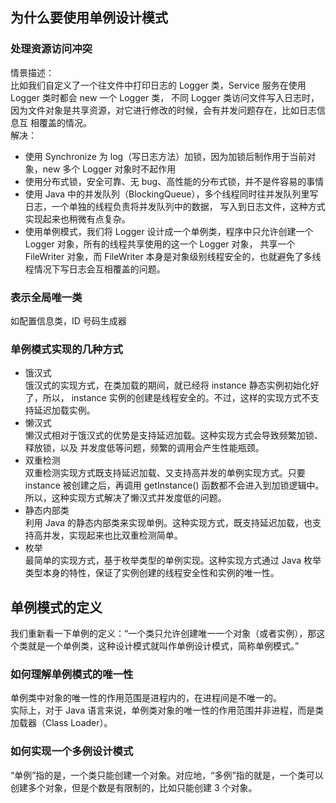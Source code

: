 ## 为什么要使用单例设计模式
### 处理资源访问冲突
情景描述：  
比如我们自定义了一个往文件中打印日志的 Logger 类，Service 服务在使用 Logger 类时都会 new 一个 Logger 类，
不同 Logger 类访问文件写入日志时，因为文件对象是共享资源，对它进行修改的时候，会有并发问题存在，比如日志信息互
相覆盖的情况。  
解决：  
- 使用 Synchronize 为 log（写日志方法）加锁，因为加锁后制作用于当前对象，new 多个 Logger 对象时不起作用
- 使用分布式锁，安全可靠、无 bug、高性能的分布式锁，并不是件容易的事情
- 使用 Java 中的并发队列（BlockingQueue），多个线程同时往并发队列里写日志，一个单独的线程负责将并发队列中的数据，
  写入到日志文件，这种方式实现起来也稍微有点复杂。
- 使用单例模式，我们将 Logger 设计成一个单例类，程序中只允许创建一个 Logger 对象，所有的线程共享使用的这一个 Logger 对象，
  共享一个 FileWriter 对象，而 FileWriter 本身是对象级别线程安全的，也就避免了多线程情况下写日志会互相覆盖的问题。
### 表示全局唯一类
如配置信息类，ID 号码生成器
### 单例模式实现的几种方式
- 饿汉式  
饿汉式的实现方式，在类加载的期间，就已经将 instance 静态实例初始化好了，所以，
instance 实例的创建是线程安全的。不过，这样的实现方式不支持延迟加载实例。
- 懒汉式  
懒汉式相对于饿汉式的优势是支持延迟加载。这种实现方式会导致频繁加锁、释放锁，以及
并发度低等问题，频繁的调用会产生性能瓶颈。
- 双重检测  
双重检测实现方式既支持延迟加载、又支持高并发的单例实现方式。只要 instance 被创建之后，再调用 getInstance() 函数都不会进入到加锁逻辑中。所以，这种实现方式解决了懒汉式并发度低的问题。
- 静态内部类  
利用 Java 的静态内部类来实现单例。这种实现方式，既支持延迟加载，也支持高并发，实现起来也比双重检测简单。
- 枚举  
最简单的实现方式，基于枚举类型的单例实现。这种实现方式通过 Java 枚举类型本身的特性，保证了实例创建的线程安全性和实例的唯一性。
## 单例模式的定义
我们重新看一下单例的定义：“一个类只允许创建唯一一个对象（或者实例），那这个类就是一个单例类，这种设计模式就叫作单例设计模式，简称单例模式。”
### 如何理解单例模式的唯一性
单例类中对象的唯一性的作用范围是进程内的，在进程间是不唯一的。  
实际上，对于 Java 语言来说，单例类对象的唯一性的作用范围并非进程，而是类加载器（Class Loader）。
### 如何实现一个多例设计模式
“单例”指的是，一个类只能创建一个对象。对应地，“多例”指的就是，一个类可以创建多个对象，但是个数是有限制的，比如只能创建 3 个对象。
